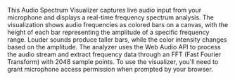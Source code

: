 This Audio Spectrum Visualizer captures live audio input from your microphone and displays a real-time frequency spectrum analysis. The visualization shows audio frequencies as colored bars on a canvas, with the height of each bar representing the amplitude of a specific frequency range. Louder sounds produce taller bars, while the color intensity changes based on the amplitude. The analyzer uses the Web Audio API to process the audio stream and extract frequency data through an FFT (Fast Fourier Transform) with 2048 sample points. To use the visualizer, you'll need to grant microphone access permission when prompted by your browser.

<!-- Generated from commit: 1390c401fa2e7a1797dba733a059390752a8a62a -->